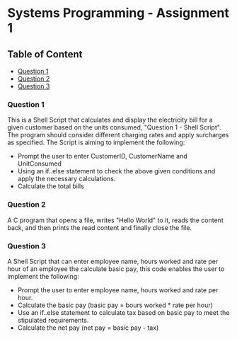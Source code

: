 # Systems Programming - Assignment 1

## Table of Content
- [Question 1](#question1)
- [Question 2](#question2)
- [Question 3](#question3)

### Question 1

This is a  Shell Script that calculates and display the electricity bill for a given customer based on the units consumed, "Question 1 - Shell Script". The program should consider different charging rates and apply surcharges as specified. The Script is aiming to implement the following:

-  Prompt the user to enter CustomerID, CustomerName and UnitConsumed
-  Using an if..else statement to check the above given conditions and apply the necessary calculations.
-  Calculate the total bills

### Question 2

A C program that opens a file, writes "Hello World" to it, reads the content back, and then prints the read content and finally close the file.

### Question 3

A Shell Script that can enter employee name, hours worked and rate per hour of an employee the calculate basic pay, this code enables the user to implement the following:

- Prompt the user to enter employee name, hours worked and rate per hour.
- Calculate the basic pay (basic pay = bours worked * rate per hour)
- Use an if..else statement to calculate tax based on basic pay to meet the stipulated requirements.
- Calculate the net pay (net pay = basic pay - tax)
